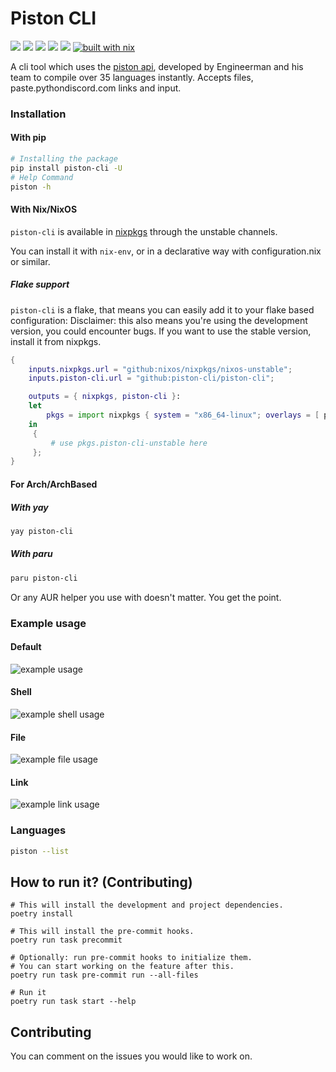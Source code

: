 # Piston CLI

[![](https://img.shields.io/github/license/Shivansh-007/piston-cli?style=for-the-badge)]()
[![](https://img.shields.io/github/issues/Shivansh-007/piston-cli?style=for-the-badge)]()
[![](https://img.shields.io/github/workflow/status/Shivansh-007/piston-cli/Linting/main?style=for-the-badge)]()
[![](https://img.shields.io/pypi/pyversions/piston-cli?style=for-the-badge)]()
[![](https://img.shields.io/pypi/v/piston-cli?style=for-the-badge)]()
[![built with nix](https://builtwithnix.org/badge.svg)](https://builtwithnix.org)

A cli tool which uses the [piston api](https://github.com/engineer-man/piston), developed by Engineerman and his team to compile over 35 languages instantly. Accepts files, paste.pythondiscord.com links and input.

### Installation

#### With pip

```bash
# Installing the package
pip install piston-cli -U
# Help Command
piston -h
```
#### With Nix/NixOS

`piston-cli` is available in [nixpkgs](https://github.com/nixos/nixpkgs) through the unstable channels.

You can install it with `nix-env`, or in a declarative way with configuration.nix or similar.

##### Flake support

`piston-cli` is a flake, that means you can easily add it to your flake based configuration:
Disclaimer: this also means you're using the development version, you could encounter bugs. If you want to use the stable version, install it from nixpkgs.

```nix
{
	inputs.nixpkgs.url = "github:nixos/nixpkgs/nixos-unstable";
	inputs.piston-cli.url = "github:piston-cli/piston-cli";

	outputs = { nixpkgs, piston-cli }:
	let
		pkgs = import nixpkgs { system = "x86_64-linux"; overlays = [ piston-cli.overlay ]; };
	in
	 {
		 # use pkgs.piston-cli-unstable here
	 };
}
```

#### For Arch/ArchBased
##### With yay
```bash
yay piston-cli
```
##### With paru
```bash
paru piston-cli
```

Or any AUR helper you use with doesn't matter. You get the point.

### Example usage

#### Default

![example usage](media/piston-cli.png)

#### Shell

![example shell usage](media/piston-cli-shell.png)

#### File

![example file usage](media/piston-cli-file.png)

#### Link

![example link usage](media/piston-cli-link.png)

### Languages

```bash
piston --list
```

## How to run it? (Contributing)

```shell
# This will install the development and project dependencies.
poetry install

# This will install the pre-commit hooks.
poetry run task precommit

# Optionally: run pre-commit hooks to initialize them.
# You can start working on the feature after this.
poetry run task pre-commit run --all-files

# Run it
poetry run task start --help
```

## Contributing

You can comment on the issues you would like to work on.

